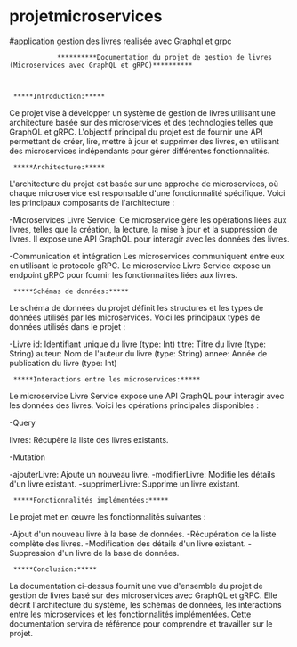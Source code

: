 # projetmicroservices
#application gestion des livres realisée avec Graphql et grpc


                **********Documentation du projet de gestion de livres (Microservices avec GraphQL et gRPC)**********
                
                
                
     *****Introduction:*****
Ce projet vise à développer un système de gestion de livres utilisant une architecture basée sur des microservices et des technologies telles que GraphQL et gRPC. L'objectif principal du projet est de fournir une API permettant de créer, lire, mettre à jour et supprimer des livres, en utilisant des microservices indépendants pour gérer différentes fonctionnalités.

     *****Architecture:*****
L'architecture du projet est basée sur une approche de microservices, où chaque microservice est responsable d'une fonctionnalité spécifique. Voici les principaux composants de l'architecture :

   -Microservices
Livre Service: Ce microservice gère les opérations liées aux livres, telles que la création, la lecture, la mise à jour et la suppression de livres. Il expose une API GraphQL pour interagir avec les données des livres.

   -Communication et intégration
Les microservices communiquent entre eux en utilisant le protocole gRPC. Le microservice Livre Service expose un endpoint gRPC pour fournir les fonctionnalités liées aux livres.

     *****Schémas de données:*****
Le schéma de données du projet définit les structures et les types de données utilisés par les microservices. Voici les principaux types de données utilisés dans le projet :

   -Livre
id: Identifiant unique du livre (type: Int)
titre: Titre du livre (type: String)
auteur: Nom de l'auteur du livre (type: String)
annee: Année de publication du livre (type: Int)

     *****Interactions entre les microservices:*****
Le microservice Livre Service expose une API GraphQL pour interagir avec les données des livres. Voici les opérations principales disponibles :

   -Query

livres: Récupère la liste des livres existants.

   -Mutation

-ajouterLivre: Ajoute un nouveau livre.
-modifierLivre: Modifie les détails d'un livre existant.
-supprimerLivre: Supprime un livre existant.

     *****Fonctionnalités implémentées:*****
Le projet met en œuvre les fonctionnalités suivantes :

-Ajout d'un nouveau livre à la base de données.
-Récupération de la liste complète des livres.
-Modification des détails d'un livre existant.
-Suppression d'un livre de la base de données.

     *****Conclusion:*****
La documentation ci-dessus fournit une vue d'ensemble du projet de gestion de livres basé sur des microservices avec GraphQL et gRPC. Elle décrit l'architecture du système, les schémas de données, les interactions entre les microservices et les fonctionnalités implémentées. Cette documentation servira de référence pour comprendre et travailler sur le projet.

